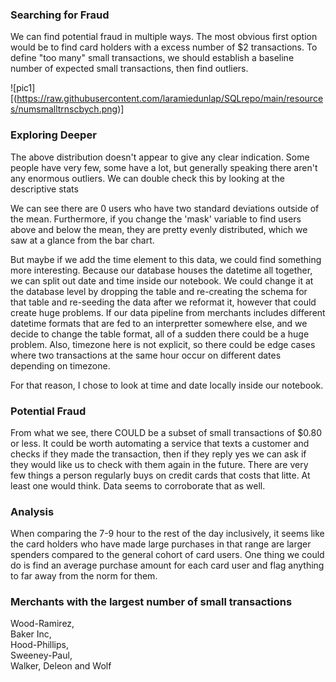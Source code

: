 ### Searching for Fraud
We can find potential fraud in multiple ways. The most obvious first option would be to find card
holders with a excess number of $2 transactions. To define "too many" small transactions, we should establish a baseline number of expected small transactions, then find outliers.

![pic1][(https://raw.githubusercontent.com/laramiedunlap/SQLrepo/main/resources/numsmalltrnscbych.png)]


### Exploring Deeper
The above distribution doesn't appear to give any clear indication. Some people have very few, some have a lot, but generally speaking there aren't any enormous outliers. We can double check this by looking at the descriptive stats


We can see there are 0 users who have two standard deviations outside of the mean. Furthermore,
if you change the 'mask' variable to find users above and below the mean, they are pretty evenly distributed, which we saw at a glance from the bar chart. 

But maybe if we add the time element to this data, we could find something more interesting.
Because our database houses the datetime all together, we can split out date and time inside our notebook. We could change it at the database level by dropping the table and re-creating the schema for that table and re-seeding the data after we reformat it, however that could create huge problems. If our data pipeline from merchants includes different datetime formats that are fed to an interpretter somewhere else, and we decide to change the table format, all of a sudden there could be a huge problem. Also, timezone here is not explicit, so there could be edge cases where two transactions at the same hour occur on different dates depending on timezone. 

For that reason, I chose to look at time and date locally inside our notebook. 


### Potential Fraud
From what we see, there COULD be a subset of small transactions of $0.80 or less. It could be worth automating a service that texts a customer and checks if they made the transaction, then if they reply yes we can ask if they would like us to check with them again in the future. There are very few things a person regularly buys on credit cards that costs that litte. At least one would think. Data seems to corroborate that as well.



### Analysis
When comparing the 7-9 hour to the rest of the day inclusively, it seems like the card holders who have made large purchases in that range are larger spenders compared to the general cohort of card users. One thing we could do is find an average purchase amount for each card user and flag anything to far away from the norm for them. 

### Merchants with the largest number of small transactions
Wood-Ramirez, 	
Baker Inc, 	
Hood-Phillips, 	
Sweeney-Paul, 	
Walker, Deleon and Wolf	
